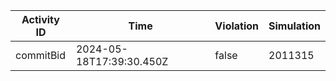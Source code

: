 | Activity ID | Time | Violation | Simulation |
| --- | --- | --- | --- |
| commitBid | 2024-05-18T17:39:30.450Z | false | 2011315 |